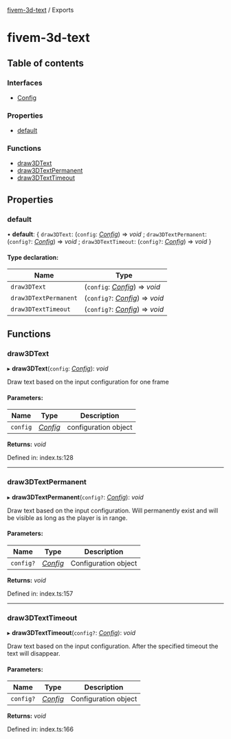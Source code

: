 [fivem-3d-text](README.md) / Exports

# fivem-3d-text

## Table of contents

### Interfaces

- [Config](interfaces/config.md)

### Properties

- [default](modules.md#default)

### Functions

- [draw3DText](modules.md#draw3dtext)
- [draw3DTextPermanent](modules.md#draw3dtextpermanent)
- [draw3DTextTimeout](modules.md#draw3dtexttimeout)

## Properties

### default

• **default**: { `draw3DText`: (`config`: [*Config*](interfaces/config.md)) => *void* ; `draw3DTextPermanent`: (`config?`: [*Config*](interfaces/config.md)) => *void* ; `draw3DTextTimeout`: (`config?`: [*Config*](interfaces/config.md)) => *void*  }

#### Type declaration:

Name | Type |
------ | ------ |
`draw3DText` | (`config`: [*Config*](interfaces/config.md)) => *void* |
`draw3DTextPermanent` | (`config?`: [*Config*](interfaces/config.md)) => *void* |
`draw3DTextTimeout` | (`config?`: [*Config*](interfaces/config.md)) => *void* |

## Functions

### draw3DText

▸ **draw3DText**(`config`: [*Config*](interfaces/config.md)): *void*

Draw text based on the input configuration for one frame

#### Parameters:

Name | Type | Description |
------ | ------ | ------ |
`config` | [*Config*](interfaces/config.md) | configuration object    |

**Returns:** *void*

Defined in: index.ts:128

___

### draw3DTextPermanent

▸ **draw3DTextPermanent**(`config?`: [*Config*](interfaces/config.md)): *void*

Draw text based on the input configuration. Will permanently exist
and will be visible as long as the player is in range.

#### Parameters:

Name | Type | Description |
------ | ------ | ------ |
`config?` | [*Config*](interfaces/config.md) | Configuration object    |

**Returns:** *void*

Defined in: index.ts:157

___

### draw3DTextTimeout

▸ **draw3DTextTimeout**(`config?`: [*Config*](interfaces/config.md)): *void*

Draw text based on the input configuration. After the specified
timeout the text will disappear.

#### Parameters:

Name | Type | Description |
------ | ------ | ------ |
`config?` | [*Config*](interfaces/config.md) | Configuration object    |

**Returns:** *void*

Defined in: index.ts:166

